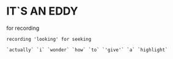 # IT\`S AN EDDY
for recording

    recording 'looking' for seeking
    
    
```
`actually` `i` `wonder` `how` `to` `'give'` `a` `highlight`  
```
